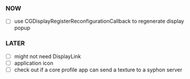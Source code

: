 
### NOW
- [ ] use CGDisplayRegisterReconfigurationCallback to regenerate display popup

### LATER
- [ ] might not need DisplayLink
- [ ] application icon
- [ ] check out if a core profile app can send a texture to a syphon server
